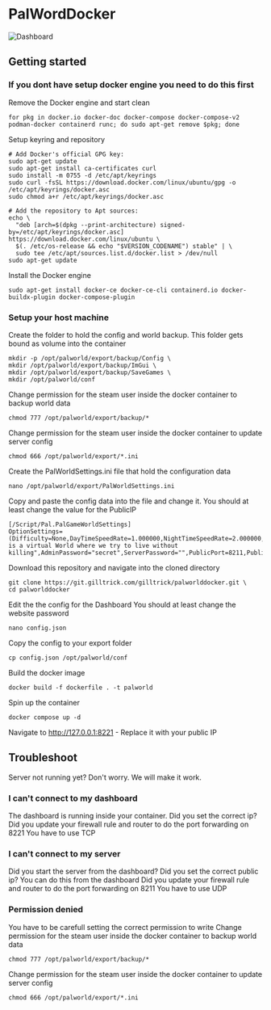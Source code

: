 # PalWordDocker

![Dashboard](https://git.gilltrick.com/Gilltrick/palworddocker/-/raw/main/palsp/website/static/image/dashboard.png)

## Getting started

### If you dont have setup docker engine you need to do this first

Remove the Docker engine and start clean
```shell
for pkg in docker.io docker-doc docker-compose docker-compose-v2 podman-docker containerd runc; do sudo apt-get remove $pkg; done
```

Setup keyring and repository
```shell
# Add Docker's official GPG key:
sudo apt-get update
sudo apt-get install ca-certificates curl
sudo install -m 0755 -d /etc/apt/keyrings
sudo curl -fsSL https://download.docker.com/linux/ubuntu/gpg -o /etc/apt/keyrings/docker.asc
sudo chmod a+r /etc/apt/keyrings/docker.asc

# Add the repository to Apt sources:
echo \
  "deb [arch=$(dpkg --print-architecture) signed-by=/etc/apt/keyrings/docker.asc] https://download.docker.com/linux/ubuntu \
  $(. /etc/os-release && echo "$VERSION_CODENAME") stable" | \
  sudo tee /etc/apt/sources.list.d/docker.list > /dev/null
sudo apt-get update
```

Install the Docker engine
```shell
sudo apt-get install docker-ce docker-ce-cli containerd.io docker-buildx-plugin docker-compose-plugin
```

### Setup your host machine
Create the folder to hold the config and world backup. This folder gets bound as volume into the container
```shell
mkdir -p /opt/palworld/export/backup/Config \
mkdir /opt/palworld/export/backup/ImGui \
mkdir /opt/palworld/export/backup/SaveGames \
mkdir /opt/palworld/conf
```
Change permission for the steam user inside the docker container to backup world data
```shell
chmod 777 /opt/palworld/export/backup/*
```
Change permission for the steam user inside the docker container to update server config
```shell
chmod 666 /opt/palworld/export/*.ini
```
Create the PalWorldSettings.ini file that hold the configuration data
```shell
nano /opt/palworld/export/PalWorldSettings.ini
```
Copy and paste the config data into the file and change it.
You should at least change the value for the PublicIP
```
[/Script/Pal.PalGameWorldSettings]
OptionSettings=(Difficulty=None,DayTimeSpeedRate=1.000000,NightTimeSpeedRate=2.000000,ExpRate=1.500000,PalCaptureRate=1.000000,PalSpawnNumRate=1.000000,PalDamageRateAttack=1.000000,PalDamageRateDefense=1.000000,PlayerDamageRateAttack=1.000000,PlayerDamageRateDefense=1.000000,PlayerStomachDecreaceRate=1.000000,PlayerStaminaDecreaceRate=1.000000,PlayerAutoHPRegeneRate=2.000000,PlayerAutoHpRegeneRateInSleep=4.000000,PalStomachDecreaceRate=0.500000,PalStaminaDecreaceRate=0.500000,PalAutoHPRegeneRate=2.000000,PalAutoHpRegeneRateInSleep=4.000000,BuildObjectDamageRate=1.000000,BuildObjectDeteriorationDamageRate=1.000000,CollectionDropRate=1.000000,CollectionObjectHpRate=1.000000,CollectionObjectRespawnSpeedRate=1.000000,EnemyDropItemRate=1.000000,DeathPenalty=1,bEnablePlayerToPlayerDamage=False,bEnableFriendlyFire=False,bEnableInvaderEnemy=True,bActiveUNKO=False,bEnableAimAssistPad=False,bEnableAimAssistKeyboard=False,DropItemMaxNum=3000,DropItemMaxNum_UNKO=100,BaseCampMaxNum=128,BaseCampWorkerMaxNum=15,DropItemAliveMaxHours=1.000000,bAutoResetGuildNoOnlinePlayers=False,AutoResetGuildTimeNoOnlinePlayers=72.000000,GuildPlayerMaxNum=32,PalEggDefaultHatchingTime=0.000000,WorkSpeedRate=1.000000,bIsMultiplay=True,bIsPvP=True,bCanPickupOtherGuildDeathPenaltyDrop=True,bEnableNonLoginPenalty=True,bEnableFastTravel=True,bIsStartLocationSelectByMap=True,bExistPlayerAfterLogout=False,bEnableDefenseOtherGuildPlayer=True,CoopPlayerMaxNum=12,ServerPlayerMaxNum=256,ServerName="Palworld",ServerDescription="This is a virtual World where we try to live without killing",AdminPassword="secret",ServerPassword="",PublicPort=8211,PublicIP="127.0.0.1",RCONEnabled=False,RCONPort=25575,Region="EU",bUseAuth=True,BanListURL="https://api.palworldgame.com/api/banlist.txt")
```
Download this repository and navigate into the cloned directory
```shell
git clone https://git.gilltrick.com/gilltrick/palworlddocker.git \
cd palworlddocker
```
Edit the the config for the Dashboard
You should at least change the website password
```shell
nano config.json
```
Copy the config to your export folder
```shell
cp config.json /opt/palworld/conf
``` 
Build the docker image
```shell
docker build -f dockerfile . -t palworld
```
Spin up the container
```shell
docker compose up -d
```
Navigate to http://127.0.0.1:8221 - Replace it with your public IP

## Troubleshoot
Server not running yet? Don't worry. We will make it work.

### I can't connect to my dashboard
The dashboard is running inside your container. Did you set the correct ip?
Did you update your firewall rule and router to do the port forwarding on 8221
You have to use TCP

### I can't connect to my server
Did you start the server from the dashboard?
Did you set the correct public ip? You can do this from the dashboard
Did you update your firewall rule and router to do the port forwarding on 8211
You have to use UDP

### Permission denied
You have to be carefull setting the correct permission to write 
Change permission for the steam user inside the docker container to backup world data
```shell
chmod 777 /opt/palworld/export/backup/*
```
Change permission for the steam user inside the docker container to update server config
```shell
chmod 666 /opt/palworld/export/*.ini
```